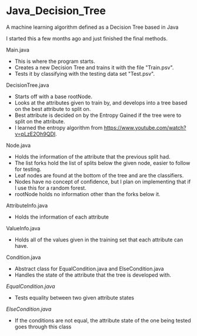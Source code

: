 # Java_Decision_Tree
A machine learning algorithm defined as a Decision Tree based in Java


I started this a few months ago and just finished the final methods.

Main.java 
* This is where the program starts.
* Creates a new Decision Tree and trains it with the file "Train.psv".
* Tests it by classifying with the testing data set "Test.psv".

DecisionTree.java
* Starts off with a base rootNode.
* Looks at the attributes given to train by, and develops into a tree based on the best attribute to split on.
* Best attribute is decided on by the Entropy Gained if the tree were to split on the attribute.
* I learned the entropy algorithm from https://www.youtube.com/watch?v=pLzE2Oh9QDI.

Node.java
* Holds the information of the attribute that the previous split had.
* The list forks hold the list of splits below the given node, easier to follow for testing.
* Leaf nodes are found at the bottom of the tree and are the classifiers.
* Nodes have no concept of confidence, but I plan on implementing that if I use this for a random forest.
* rootNode holds no information other than the forks below it.

AttributeInfo.java
* Holds the information of each attribute

ValueInfo.java
* Holds all of the values given in the training set that each attribute can have.

Condition.java
* Abstract class for EqualCondition.java and ElseCondition.java
* Handles the state of the attribute that the tree is developed with.

*EqualCondition.java*
* Tests equality between two given attribute states

*ElseCondition.java*
* If the conditions are not equal, the attribute state of the one being tested goes through this class
